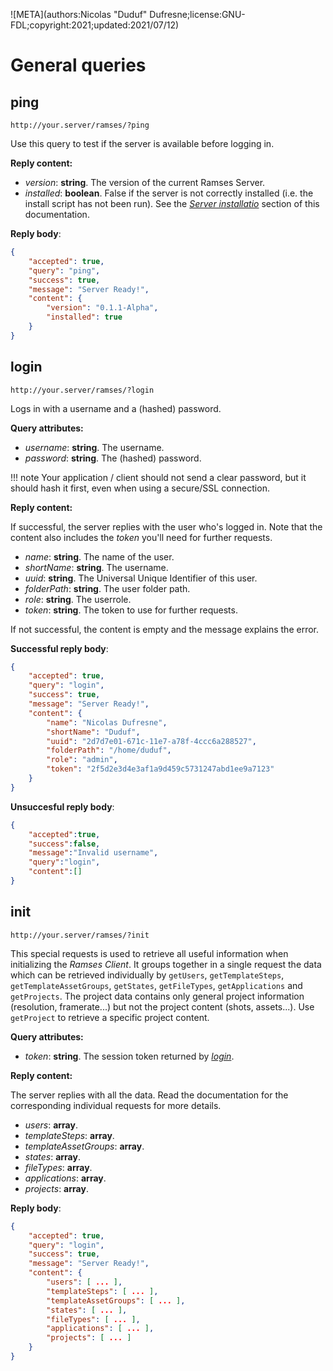 ![META](authors:Nicolas "Duduf" Dufresne;license:GNU-FDL;copyright:2021;updated:2021/07/12)

# General queries

## ping

`http://your.server/ramses/?ping`

Use this query to test if the server is available before logging in.

**Reply content:**

- *version*: **string**. The version of the current Ramses Server.
- *installed*: **boolean**. False if the server is not correctly installed (i.e. the install script has not been run). See the [*Server installatio*](../../install/server.md) section of this documentation.

**Reply body**:

```json
{
    "accepted": true,
    "query": "ping",
    "success": true,
    "message": "Server Ready!",
    "content": {
        "version": "0.1.1-Alpha",
        "installed": true
    }
}
```

## login

`http://your.server/ramses/?login`

Logs in with a username and a (hashed) password.

**Query attributes:**

- *username*: **string**. The username.
- *password*: **string**. The (hashed) password.

!!! note
    Your application / client should not send a clear password, but it should hash it first, even when using a secure/SSL connection.

**Reply content:**

If successful, the server replies with the user who's logged in. Note that the content also includes the *token* you'll need for further requests.

- *name*: **string**. The name of the user.
- *shortName*: **string**. The username.
- *uuid*: **string**. The Universal Unique Identifier of this user.
- *folderPath*: **string**. The user folder path.
- *role*: **string**. The userrole.
- *token*: **string**. The token to use for further requests.

If not successful, the content is empty and the message explains the error.

**Successful reply body**:

```json
{
    "accepted": true,
    "query": "login",
    "success": true,
    "message": "Server Ready!",
    "content": {
        "name": "Nicolas Dufresne",
        "shortName": "Duduf",
        "uuid": "2d7d7e01-671c-11e7-a78f-4ccc6a288527",
        "folderPath": "/home/duduf",
        "role": "admin",
        "token": "2f5d2e3d4e3af1a9d459c5731247abd1ee9a7123"
    }
}
```

**Unsuccesful reply body**:

```json
{
    "accepted":true,
    "success":false,
    "message":"Invalid username",
    "query":"login",
    "content":[]
}
```

## init

`http://your.server/ramses/?init`

This special requests is used to retrieve all useful information when initializing the *Ramses Client*. It groups together in a single request the data which can be retrieved individually by `getUsers`, `getTemplateSteps`, `getTemplateAssetGroups`, `getStates`, `getFileTypes`, `getApplications` and `getProjects`. The project data contains only general project information (resolution, framerate...) but not the project content (shots, assets...). Use `getProject` to retrieve a specific project content.

**Query attributes:**

- *token*: **string**. The session token returned by [*login*](general.md#login).

**Reply content:**

The server replies with all the data. Read the documentation for the corresponding individual requests for more details.

- *users*: **array**.
- *templateSteps*: **array**.
- *templateAssetGroups*: **array**.
- *states*: **array**.
- *fileTypes*: **array**.
- *applications*: **array**.
- *projects*: **array**.

**Reply body**:

```json
{
    "accepted": true,
    "query": "login",
    "success": true,
    "message": "Server Ready!",
    "content": {
        "users": [ ... ],
        "templateSteps": [ ... ],
        "templateAssetGroups": [ ... ],
        "states": [ ... ],
        "fileTypes": [ ... ],
        "applications": [ ... ],
        "projects": [ ... ]
    }
}
```